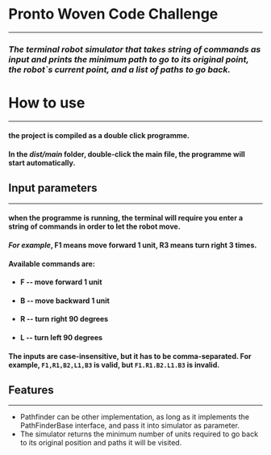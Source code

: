 # Pronto Woven Code Challenge
___
### _The terminal robot simulator that takes string of commands as input and prints the minimum path to go to its original point, the robot`s current point, and a list of paths to go back._

# How to use
___
#### the project is compiled as a double click programme.
#### In the _dist/main_ folder, double-click the main file, the programme will start automatically.

## Input parameters
___
#### when the programme is running, the terminal will require you enter a string of commands in order to let the robot move.
#### _For example_, F1 means move forward 1 unit, R3 means turn right 3 times.
#### Available commands are:

 - #### F -- move forward 1 unit
 - #### B -- move backward 1 unit
 - #### R -- turn right 90 degrees
 - #### L -- turn left 90 degrees

#### The inputs are case-insensitive, but it has to be comma-separated. For example, `F1,R1,B2,L1,B3` is valid, but `F1.R1.B2.L1.B3` is invalid.


## Features
___
- Pathfinder can be other implementation, as long as it implements the PathFinderBase interface, and pass it into simulator as parameter.
- The simulator returns the minimum number of units required to go back to its original position and paths it will be visited.


